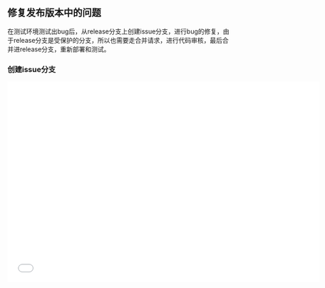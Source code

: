 ## 修复发布版本中的问题

在测试环境测试出bug后，从release分支上创建issue分支，进行bug的修复，由于release分支是受保护的分支，所以也需要走合并请求，进行代码审核，最后合并进release分支，重新部署和测试。

### 创建issue分支

<iframe height=450 width=700 src="./../../video/sourcetree/newissue.mp4" frameborder=0 allowfullscreen></iframe>
